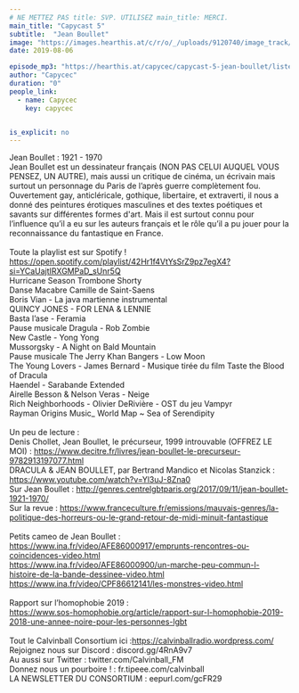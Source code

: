 ```yaml
---
# NE METTEZ PAS title: SVP. UTILISEZ main_title: MERCI.
main_title: "Capycast 5"
subtitle:  "Jean Boullet"
image: "https://images.hearthis.at/c/r/o/_/uploads/9120740/image_track/3569668/w1400_h1400_q70_m1565040462----cropped_1565040456016.jpg"
date: 2019-08-06

episode_mp3: "https://hearthis.at/capycec/capycast-5-jean-boullet/listen.mp3?s=t4l"
author: "Capycec"
duration: "0"
people_link: 
  - name: Capycec
    key: capycec


is_explicit: no
---
```


<PodcastHeader/>

<!-- ECRIRE LA DESCRIPTION DE L'EPISODE SOUS CETTE LIGNE -->
Jean Boullet : 1921 - 1970<br>Jean Boullet est un dessinateur français (NON PAS CELUI AUQUEL VOUS PENSEZ, UN AUTRE), mais aussi un critique de cinéma, un écrivain mais surtout un personnage du Paris de l’après guerre complètement fou. Ouvertement gay, anticléricale, gothique, libertaire, et extraverti, il nous a donné des peintures érotiques masculines et des textes poétiques et savants sur différentes formes d'art. Mais il est surtout connu pour l’influence qu’il a eu sur les auteurs français et le rôle qu’il a pu jouer pour la reconnaissance du fantastique en France.<br><br>Toute la playlist est sur Spotify ! https://open.spotify.com/playlist/42Hr1f4VtYsSrZ9pz7egX4?si=YCaUajtIRXGMPaD_sUnr5Q<br>Hurricane Season Trombone Shorty<br>Danse Macabre Camille de Saint-Saens<br>Boris Vian - La java martienne instrumental<br>QUINCY JONES - FOR LENA &amp; LENNIE<br>Basta l’ase - Feramia<br>Pause musicale Dragula - Rob Zombie<br>New Castle - Yong Yong<br>Mussorgsky - A Night on Bald Mountain<br>Pause musicale The Jerry Khan Bangers - Low Moon<br>The Young Lovers - James Bernard - Musique tirée du film Taste the Blood of Dracula<br>Haendel - Sarabande Extended<br>Airelle Besson &amp; Nelson Veras - Neige<br>Rich Neighborhoods - Olivier DeRivière - OST du jeu Vampyr<br>Rayman Origins Music_ World Map ~ Sea of Serendipity<br><br>Un peu de lecture :  <br>Denis Chollet, Jean Boullet, le précurseur, 1999 introuvable (OFFREZ LE MOI) : https://www.decitre.fr/livres/jean-boullet-le-precurseur-9782913197077.html<br>DRACULA &amp; JEAN BOULLET, par Bertrand Mandico et Nicolas Stanzick : https://www.youtube.com/watch?v=Yl3uJ-8Zna0<br>Sur Jean Boullet : http://genres.centrelgbtparis.org/2017/09/11/jean-boullet-1921-1970/<br>Sur la revue : https://www.franceculture.fr/emissions/mauvais-genres/la-politique-des-horreurs-ou-le-grand-retour-de-midi-minuit-fantastique<br><br>Petits cameo de Jean Boullet : <br>https://www.ina.fr/video/AFE86000917/emprunts-rencontres-ou-coincidences-video.html<br>https://www.ina.fr/video/AFE86000900/un-marche-peu-commun-l-histoire-de-la-bande-dessinee-video.html<br>https://www.ina.fr/video/CPF86612141/les-monstres-video.html<br><br>Rapport sur l’homophobie 2019 : <br>https://www.sos-homophobie.org/article/rapport-sur-l-homophobie-2019-2018-une-annee-noire-pour-les-personnes-lgbt<br><br>Tout le Calvinball Consortium ici :https://calvinballradio.wordpress.com/<br>Rejoignez nous sur Discord : discord.gg/4RnA9v7<br>Au aussi sur Twitter : twitter.com/Calvinball_FM<br>Donnez nous un pourboire ! : fr.tipeee.com/calvinball<br>LA NEWSLETTER DU CONSORTIUM : eepurl.com/gcFR29<br>

